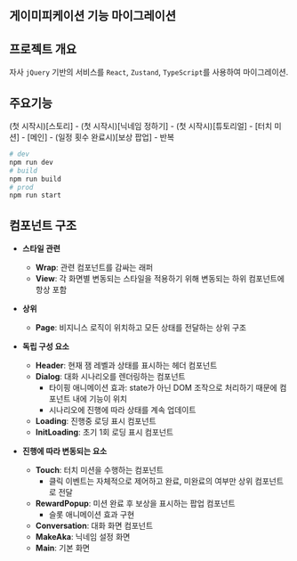## 게이미피케이션 기능 마이그레이션

## 프로젝트 개요

자사 `jQuery` 기반의 서비스를 `React`, `Zustand`, `TypeScript`를 사용하여 마이그레이션.

## 주요기능

(첫 시작시)[스토리] - (첫 시작시)[닉네임 정하기] - (첫 시작시)[튜토리얼] - [터치 미션] - [메인] - (일정 횟수 완료시)[보상 팝업] - 반복

```bash
# dev
npm run dev
# build
npm run build
# prod
npm run start
```

## 컴포넌트 구조

- **스타일 관련**
  - **Wrap**: 관련 컴포넌트를 감싸는 래퍼
  - **View**: 각 화면별 변동되는 스타일을 적용하기 위해 변동되는 하위 컴포넌트에 항상 포함

- **상위**
  - **Page**: 비지니스 로직이 위치하고 모든 상태를 전달하는 상위 구조

- **독립 구성 요소**
  - **Header**: 현재 잼 레벨과 상태를 표시하는 헤더 컴포넌트
  - **Dialog**: 대화 시나리오를 렌더링하는 컴포넌트
    - 타이핑 애니메이션 효과: state가 아닌 DOM 조작으로 처리하기 때문에 컴포넌트 내에 기능이 위치 
    - 시나리오에 진행에 따라 상태를 계속 업데이트
  - **Loading**: 진행중 로딩 표시 컴포넌트
  - **InitLoading**: 초기 1회 로딩 표시 컴포넌트
   
- **진행에 따라 변동되는 요소**
  - **Touch**: 터치 미션을 수행하는 컴포넌트
    - 클릭 이벤트는 자체적으로 제어하고 완료, 미완료의 여부만 상위 컴포넌트로 전달
  - **RewardPopup**: 미션 완료 후 보상을 표시하는 팝업 컴포넌트
    - 슬롯 애니메이션 효과 구현
  - **Conversation**: 대화 화면 컴포넌트
  - **MakeAka**: 닉네임 설정 화면
  - **Main**: 기본 화면
